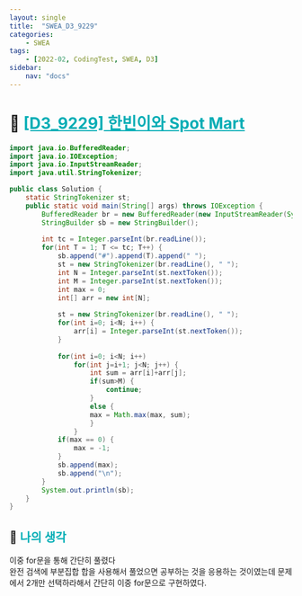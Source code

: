 ```yaml
---
layout: single
title:  "SWEA_D3_9229"
categories: 
    - SWEA
tags: 
    - [2022-02, CodingTest, SWEA, D3]
sidebar:
    nav: "docs"
---
```


# 📁 <b><a style="color:#00adb5" href="https://swexpertacademy.com/main/code/problem/problemDetail.do" target=_blank>[D3_9229] 한빈이와 Spot Mart</a></b>

```java
import java.io.BufferedReader;
import java.io.IOException;
import java.io.InputStreamReader;
import java.util.StringTokenizer;

public class Solution {
    static StringTokenizer st;
    public static void main(String[] args) throws IOException {
        BufferedReader br = new BufferedReader(new InputStreamReader(System.in));
        StringBuilder sb = new StringBuilder();
         
        int tc = Integer.parseInt(br.readLine());
        for(int T = 1; T <= tc; T++) {
            sb.append("#").append(T).append(" ");
            st = new StringTokenizer(br.readLine(), " ");
            int N = Integer.parseInt(st.nextToken());
            int M = Integer.parseInt(st.nextToken());
            int max = 0;
            int[] arr = new int[N];
             
            st = new StringTokenizer(br.readLine(), " ");
            for(int i=0; i<N; i++) {
                arr[i] = Integer.parseInt(st.nextToken());
            }
             
            for(int i=0; i<N; i++)
                for(int j=i+1; j<N; j++) {
                    int sum = arr[i]+arr[j];
                    if(sum>M) {
                        continue;
                    }
                    else {
                    max = Math.max(max, sum);
                    }
                }
            if(max == 0) {
                max = -1;
            }
            sb.append(max);
            sb.append("\n");
        }
        System.out.println(sb);
    }
}
```

## 🤔 <b><a style="color:#00adb5">나의 생각</a></b>
이중 for문을 통해 간단히 풀렸다<br>
완전 검색에 부분집합 합을 사용해서 풀었으면 공부하는 것을 응용하는 것이였는데 문제에서 2개만 선택하라해서 간단히 이중 for문으로 구현하였다.
